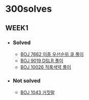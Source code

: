 # 300solves

## WEEK1

- ### Solved

  - [BOJ 7662 이중 우선순위 큐 풀이](https://github.com/ji3427/300solves/blob/master/week1/Week1_day1.md)
  - [BOJ 9019 DSLR 풀이](https://github.com/ji3427/300solves/blob/master/week1/Week1_day2.md)
  - [BOJ 10026 적록색약 풀이](https://github.com/ji3427/300solves/blob/master/week1/Week1_day3.md)

- ### Not solved

  - [BOJ 1043 거짓말](https://www.acmicpc.net/problem/1043)
